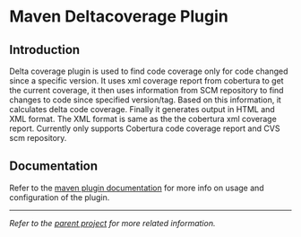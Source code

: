 # Maven Deltacoverage Plugin #

## Introduction ##

Delta coverage plugin is used to find code coverage only for code changed since a specific version. It uses xml coverage report from cobertura to get the current coverage, it then uses information from SCM repository to find changes to code since specified version/tag. Based on this information, it calculates delta code coverage. Finally it generates output in HTML and XML format. The XML format is same as the the cobertura xml coverage report. Currently only supports Cobertura code coverage report and CVS scm repository.

## Documentation ##

Refer to the [maven plugin documentation](https://maven-deltacoverage-plugin.googlecode.com/git/documentation/index.html) for more info on usage and configuration of the plugin.


---

_Refer to the [parent project](https://code.google.com/p/deltacoverage/) for more related information._
